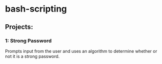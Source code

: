 # bash-scripting

## Projects:

### 1: Strong Password
Prompts input from the user and uses an algorithm to determine whether or not it is a strong password.
